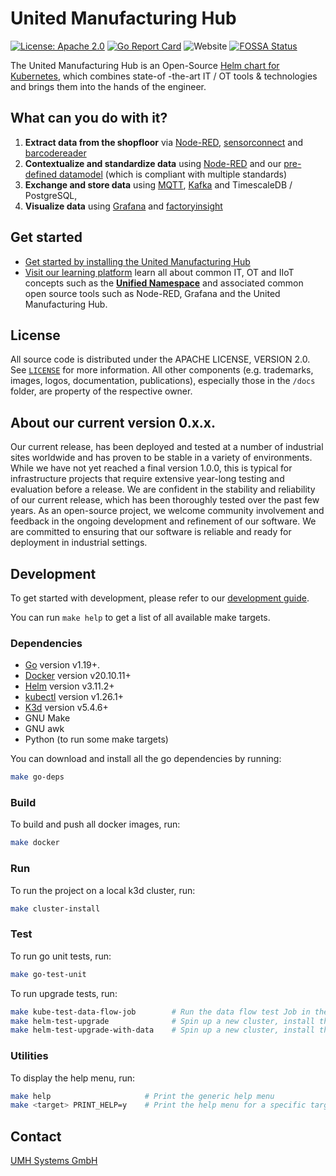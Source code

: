 <!-- PROJECT LOGO -->
# United Manufacturing Hub

[![License: Apache 2.0](https://img.shields.io/badge/License-Apache2.0-blue.svg)](https://www.apache.org/licenses/LICENSE-2.0)
[![Go Report Card](https://goreportcard.com/badge/github.com/united-manufacturing-hub/united-manufacturing-hub)](https://goreportcard.com/report/github.com/united-manufacturing-hub/united-manufacturing-hub)
![Website](https://img.shields.io/website?up_message=online&url=https%3A%2F%2Fwww.united-manufacturing-hub.com)
[![FOSSA Status](https://app.fossa.com/api/projects/git%2Bgithub.com%2Funited-manufacturing-hub%2Funited-manufacturing-hub.svg?type=shield)](https://app.fossa.com/projects/git%2Bgithub.com%2Funited-manufacturing-hub%2Funited-manufacturing-hub?ref=badge_shield)

<!-- <img src="docs/static/images/Otto.svg" height="150"> -->

The United Manufacturing Hub is an Open-Source [Helm chart for Kubernetes](https://helm.sh/), which combines state-of -the-art IT / OT tools & technologies and brings them into the hands of the engineer.

## What can you do with it?

1. **Extract data from the shopfloor** via [Node-RED](https://learn.umh.app/know/industrial-internet-of-things/tools/#node-red), [sensorconnect](https://umh.docs.umh.app/docs/architecture/microservices/core/sensorconnect/) and [barcodereader](https://umh.docs.umh.app/docs/architecture/microservices/community/barcodereader/)
2. **Contextualize and standardize data** using [Node-RED](https://learn.umh.app/know/industrial-internet-of-things/tools/#node-red) and our [pre-defined datamodel](https://umh.docs.umh.app/docs/architecture/microservices/community/barcodereader/) (which is compliant with multiple standards)
3. **Exchange and store data** using [MQTT](https://learn.umh.app/know/industrial-internet-of-things/techniques/mqtt/), [Kafka](https://learn.umh.app/know/industrial-internet-of-things/techniques/kafka/) and  TimescaleDB / PostgreSQL,
4. **Visualize data** using [Grafana](https://learn.umh.app/know/industrial-internet-of-things/tools/#grafana) and [factoryinsight](https://umh.docs.umh.app/docs/architecture/microservices/core/factoryinsight/)

## Get started

- [Get started by installing the United Manufacturing Hub](https://learn.umh.app/getstarted/)
- [Visit our learning platform](https://www.umh.app) learn all about common IT, OT and IIoT concepts such as the [**Unified Namespace**](https://learn.umh.app/know/industrial-internet-of-things/techniques/unified-namespace/) and associated common open source tools such as Node-RED, Grafana and the United Manufacturing Hub.

<!-- LICENSE -->
## License

All source code is distributed under the APACHE LICENSE, VERSION 2.0. See [`LICENSE`](LICENSE) for more information. All other components (e.g. trademarks, images, logos, documentation, publications), especially those in the `/docs` folder, are property of the respective owner.

## About our current version 0.x.x.
Our current release, has been deployed and tested at a number of industrial sites worldwide and has proven to be stable in a variety of environments. While we have not yet reached a final version 1.0.0, this is typical for infrastructure projects that require extensive year-long testing and evaluation before a release. We are confident in the stability and reliability of our current release, which has been thoroughly tested over the past few years. As an open-source project, we welcome community involvement and feedback in the ongoing development and refinement of our software. We are committed to ensuring that our software is reliable and ready for deployment in industrial settings.

## Development

To get started with development, please refer to our [development guide](https://umh.docs.umh.app/docs/development/contribute/getting-started/).

You can run `make help` to get a list of all available make targets.

### Dependencies

- [Go](https://golang.org/) version v1.19+.
- [Docker](https://www.docker.com/) version v20.10.11+
- [Helm](https://helm.sh/) version v3.11.2+
- [kubectl](https://kubernetes.io/docs/tasks/tools/install-kubectl/) version v1.26.1+
- [K3d](https://k3d.io/) version v5.4.6+
- GNU Make
- GNU awk
- Python (to run some make targets)

You can download and install all the go dependencies by running:

```bash
make go-deps
```

### Build

To build and push all docker images, run:

```bash
make docker
```

### Run

To run the project on a local k3d cluster, run:

```bash
make cluster-install
```

### Test

To run go unit tests, run:

```bash
make go-test-unit
```

To run upgrade tests, run:

```bash
make kube-test-data-flow-job        # Run the data flow test Job in the current context
make helm-test-upgrade              # Spin up a new cluster, install the latest release and upgrade to the local version
make helm-test-upgrade-with-data    # Spin up a new cluster, install the latest release and upgrade to the local version, then run the data flow test
```

### Utilities

To display the help menu, run:

```bash
make help                     # Print the generic help menu
make <target> PRINT_HELP=y    # Print the help menu for a specific target
```



<!-- CONTACT -->
## Contact

[UMH Systems GmbH](https://www.umh.app)

